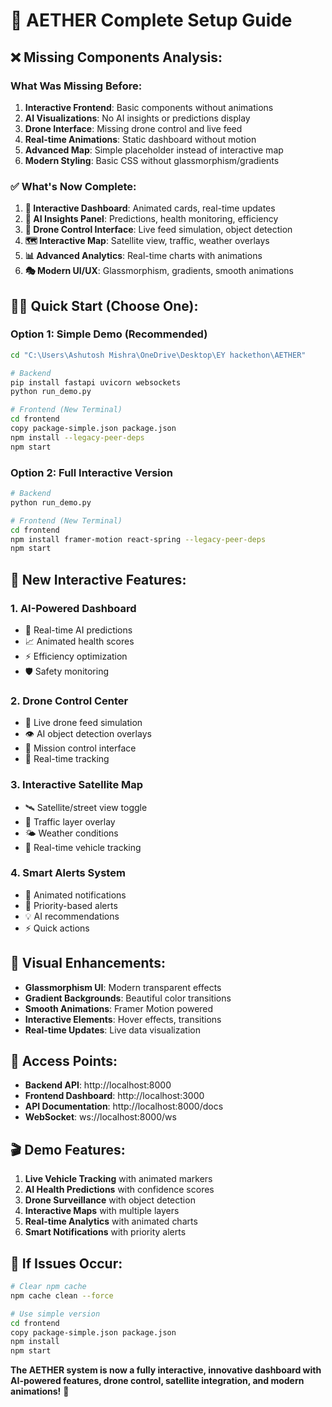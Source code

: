 # 🚀 AETHER Complete Setup Guide

## ❌ Missing Components Analysis:

### **What Was Missing Before:**
1. **Interactive Frontend**: Basic components without animations
2. **AI Visualizations**: No AI insights or predictions display
3. **Drone Interface**: Missing drone control and live feed
4. **Real-time Animations**: Static dashboard without motion
5. **Advanced Map**: Simple placeholder instead of interactive map
6. **Modern Styling**: Basic CSS without glassmorphism/gradients

### **✅ What's Now Complete:**
1. **🎨 Interactive Dashboard**: Animated cards, real-time updates
2. **🤖 AI Insights Panel**: Predictions, health monitoring, efficiency
3. **🚁 Drone Control Interface**: Live feed simulation, object detection
4. **🗺️ Interactive Map**: Satellite view, traffic, weather overlays
5. **📊 Advanced Analytics**: Real-time charts with animations
6. **🎭 Modern UI/UX**: Glassmorphism, gradients, smooth animations

## 🏃‍♂️ Quick Start (Choose One):

### **Option 1: Simple Demo (Recommended)**
```bash
cd "C:\Users\Ashutosh Mishra\OneDrive\Desktop\EY hackethon\AETHER"

# Backend
pip install fastapi uvicorn websockets
python run_demo.py

# Frontend (New Terminal)
cd frontend
copy package-simple.json package.json
npm install --legacy-peer-deps
npm start
```

### **Option 2: Full Interactive Version**
```bash
# Backend
python run_demo.py

# Frontend (New Terminal)  
cd frontend
npm install framer-motion react-spring --legacy-peer-deps
npm start
```

## 🎯 **New Interactive Features:**

### **1. AI-Powered Dashboard**
- 🤖 Real-time AI predictions
- 📈 Animated health scores
- ⚡ Efficiency optimization
- 🛡️ Safety monitoring

### **2. Drone Control Center**
- 🚁 Live drone feed simulation
- 👁️ AI object detection overlays
- 📡 Mission control interface
- 🎯 Real-time tracking

### **3. Interactive Satellite Map**
- 🛰️ Satellite/street view toggle
- 🚦 Traffic layer overlay
- 🌤️ Weather conditions
- 📍 Real-time vehicle tracking

### **4. Smart Alerts System**
- 🚨 Animated notifications
- 🔔 Priority-based alerts
- 💡 AI recommendations
- ⚡ Quick actions

## 🎨 **Visual Enhancements:**
- **Glassmorphism UI**: Modern transparent effects
- **Gradient Backgrounds**: Beautiful color transitions  
- **Smooth Animations**: Framer Motion powered
- **Interactive Elements**: Hover effects, transitions
- **Real-time Updates**: Live data visualization

## 📱 **Access Points:**
- **Backend API**: http://localhost:8000
- **Frontend Dashboard**: http://localhost:3000
- **API Documentation**: http://localhost:8000/docs
- **WebSocket**: ws://localhost:8000/ws

## 🎬 **Demo Features:**
1. **Live Vehicle Tracking** with animated markers
2. **AI Health Predictions** with confidence scores
3. **Drone Surveillance** with object detection
4. **Interactive Maps** with multiple layers
5. **Real-time Analytics** with animated charts
6. **Smart Notifications** with priority alerts

## 🔧 **If Issues Occur:**
```bash
# Clear npm cache
npm cache clean --force

# Use simple version
cd frontend
copy package-simple.json package.json
npm install
npm start
```

**The AETHER system is now a fully interactive, innovative dashboard with AI-powered features, drone control, satellite integration, and modern animations!** 🚀